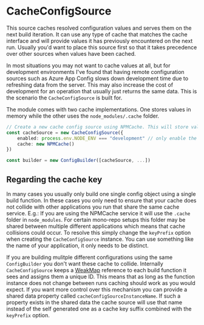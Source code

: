 # CacheConfigSource

This source caches resolved configuration values and serves them on the next build iteration. It can use any type of cache that matches the cache interface and will provide values it has previously encountered on the next run. Usually you'd want to place this source first so that it takes precedence over other sources when values have been cached.

In most situations you may not want to cache values at all, but for development environments I've found that having remote configuration sources such as Azure App Config slows down development time due to refreshing data from the server. This may also increase the cost of development for an operation that usually just returns the same data. This is the scenario the `CacheConfigSource` is built for.

The module comes with two cache implementations. One stores values in memory while the other uses the `node_modules/.cache` folder.

```typescript
// Create a new cache config source using NPMCache. This will store values in files so they survive app restarts.
const cacheSource = new CacheConfigSource({
	enabled: process.env.NODE_ENV === "development" // only enable the cache if we are in development mode
	cache: new NPMCache()
})

const builder = new ConfigBuilder([cacheSource, ...])
```

## Regarding the cache key

In many cases you usually only build one single config object using a single build function. In these cases you only need to ensure that your cache does not collide with other applications you run that share the same cache service. E.g.: If you are using the NPMCache service it will use the `.cache` folder in `node_modules`. For certain mono-repo setups this folder may be shared between multiple different applications which means that cache collisions could occur. To resolve this simply change the `keyPrefix` option when creating the `CacheConfigSource` instance. You can use something like the name of your application, it only needs to be distinct.

If you are building mulitple different configurations using the same `ConfigBuilder` you don't want these cache to collide. Internally `CacheConfigSource` keeps a [WeakMap](https://developer.mozilla.org/en-US/docs/Web/JavaScript/Reference/Global_Objects/WeakMap) reference to each build function it sees and assigns them a unique ID. This means that as long as the function instance does not change between runs caching should work as you would expect. If you want more control over this mechanism you can provide a shared data property called `cacheConfigSourceInstanceName`. If such a property exists in the shared data the cache source will use that name instead of the self generated one as a cache key suffix combined with the `keyPrefix` option.